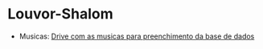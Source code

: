 # Louvor-Shalom

- Musicas: [Drive com as musicas para preenchimento da base de dados](https://drive.google.com/drive/folders/1-IZNtRSiUucNCHICoDcfGx3onzDHhVXu)
